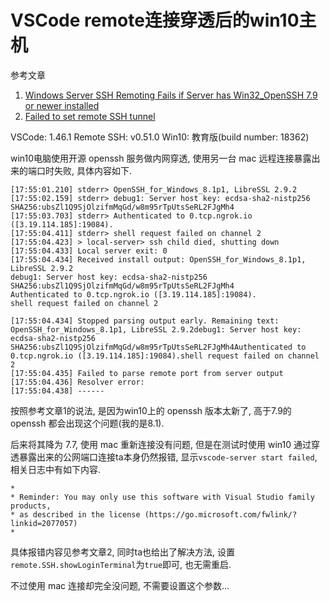 # VSCode remote连接穿透后的win10主机

参考文章

1. [Windows Server SSH Remoting Fails if Server has Win32_OpenSSH 7.9 or newer installed](https://github.com/microsoft/vscode-remote-release/issues/2475)
2. [Failed to set remote SSH tunnel](https://github.com/microsoft/vscode-remote-release/issues/75)

VSCode: 1.46.1
Remote SSH: v0.51.0
Win10: 教育版(build number: 18362)

win10电脑使用开源 openssh 服务做内网穿透, 使用另一台 mac 远程连接暴露出来的端口时失败, 具体内容如下.

```
[17:55:01.210] stderr> OpenSSH_for_Windows_8.1p1, LibreSSL 2.9.2
[17:55:02.159] stderr> debug1: Server host key: ecdsa-sha2-nistp256 SHA256:ubsZl1Q9SjOlzifmMqGd/w8m95rTpUtsSeRL2FJgMh4
[17:55:03.703] stderr> Authenticated to 0.tcp.ngrok.io ([3.19.114.185]:19084).
[17:55:04.411] stderr> shell request failed on channel 2
[17:55:04.423] > local-server> ssh child died, shutting down
[17:55:04.433] Local server exit: 0
[17:55:04.434] Received install output: OpenSSH_for_Windows_8.1p1, LibreSSL 2.9.2
debug1: Server host key: ecdsa-sha2-nistp256 SHA256:ubsZl1Q9SjOlzifmMqGd/w8m95rTpUtsSeRL2FJgMh4
Authenticated to 0.tcp.ngrok.io ([3.19.114.185]:19084).
shell request failed on channel 2

[17:55:04.434] Stopped parsing output early. Remaining text: OpenSSH_for_Windows_8.1p1, LibreSSL 2.9.2debug1: Server host key: ecdsa-sha2-nistp256 SHA256:ubsZl1Q9SjOlzifmMqGd/w8m95rTpUtsSeRL2FJgMh4Authenticated to 0.tcp.ngrok.io ([3.19.114.185]:19084).shell request failed on channel 2
[17:55:04.435] Failed to parse remote port from server output
[17:55:04.436] Resolver error: 
[17:55:04.438] ------
```

按照参考文章1的说法, 是因为win10上的 openssh 版本太新了, 高于7.9的 openssh 都会出现这个问题(我的是8.1). 

后来将其降为 7.7, 使用 mac 重新连接没有问题, 但是在测试时使用 win10 通过穿透暴露出来的公网端口连接ta本身仍然报错, 显示`vscode-server start failed`, 相关日志中有如下内容.

```
*
* Reminder: You may only use this software with Visual Studio family products,
* as described in the license (https://go.microsoft.com/fwlink/?linkid=2077057)
*
```

具体报错内容见参考文章2, 同时ta也给出了解决方法, 设置`remote.SSH.showLoginTerminal`为`true`即可, 也无需重启.

不过使用 mac 连接却完全没问题, 不需要设置这个参数...
